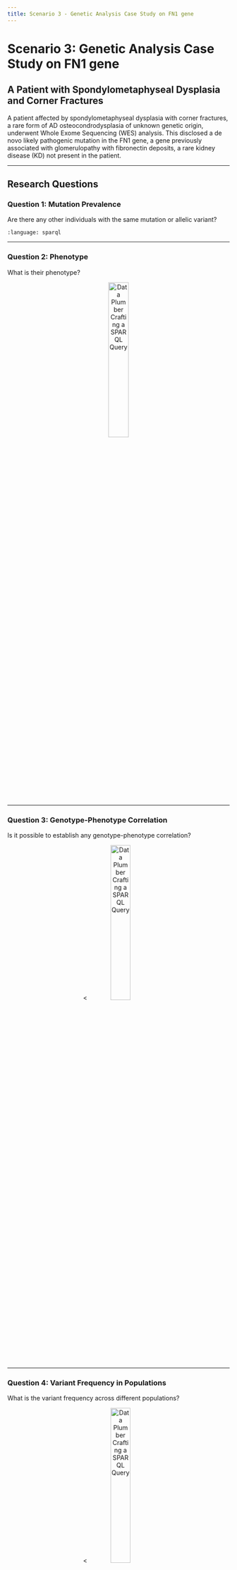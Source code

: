 ```yaml
---
title: Scenario 3 - Genetic Analysis Case Study on FN1 gene
---
```


# Scenario 3: Genetic Analysis Case Study on FN1 gene
## A Patient with Spondylometaphyseal Dysplasia and Corner Fractures

A patient affected by spondylometaphyseal dysplasia with corner fractures, a rare form of AD osteocondrodysplasia of unknown genetic origin, underwent Whole Exome Sequencing (WES) analysis. This disclosed a de novo likely pathogenic mutation in the FN1 gene, a gene previously associated with glomerulopathy with fibronectin deposits, a rare kidney disease (KD) not present in the patient.

---

## Research Questions

### Question 1: Mutation Prevalence
Are there any other individuals with the same mutation or allelic variant?
```{literalinclude} SPARQL/scenario_3/question1_careSM.rq
:language: sparql
```

---
### Question 2: Phenotype
What is their phenotype?
<br><center><img src="../../wip.png" alt="Data Plumber Crafting a SPARQL Query" style="width:30%;"></center>

---
### Question 3: Genotype-Phenotype Correlation
Is it possible to establish any genotype-phenotype correlation?
<br><center><<img src="../../wip.png" alt="Data Plumber Crafting a SPARQL Query" style="width:30%;"></center>

---
### Question 4: Variant Frequency in Populations
What is the variant frequency across different populations?
<br><center><<img src="../../wip.png" alt="Data Plumber Crafting a SPARQL Query" style="width:30%;"></center>

---